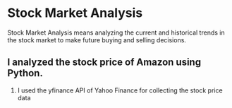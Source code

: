 # Stock Market Analysis
Stock Market Analysis means analyzing the current and historical trends in the stock market to make future buying and selling decisions.
## I analyzed the stock price of Amazon using Python.  
  1. I used the yfinance API of Yahoo Finance for collecting the stock price data
